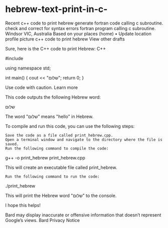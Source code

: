 # hebrew-text-print-in-c-
 Recent
c++ code to print hebrew
generate fortran code calling c subroutine. check and correct for syntax errors
fortran program calling c subroutine.
Windsor VIC, Australia
Based on your places (home) • Update location
profile picture
c++ code to print hebrew
View other drafts

Sure, here is the C++ code to print Hebrew:
C++

#include <iostream>

using namespace std;

int main() {
  cout << "שלום";
  return 0;
}

Use code with caution. Learn more

This code outputs the following Hebrew word:

שלום

The word "שלום" means "hello" in Hebrew.

To compile and run this code, you can use the following steps:

    Save the code as a file called print_hebrew.cpp.
    Open a terminal window and navigate to the directory where the file is saved.
    Run the following command to compile the code:

g++ -o print_hebrew print_hebrew.cpp

This will create an executable file called print_hebrew.

    Run the following command to run the code:

./print_hebrew

This will print the Hebrew word "שלום" to the console.

I hope this helps!

Bard may display inaccurate or offensive information that doesn’t represent Google’s views. Bard Privacy Notice
